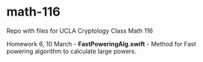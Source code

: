 # math-116
Repo with files for UCLA Cryptology Class Math 116

Homework 6, 10 March - **FastPoweringAlg.swift** - Method for Fast powering algorithm to calculate large powers.
